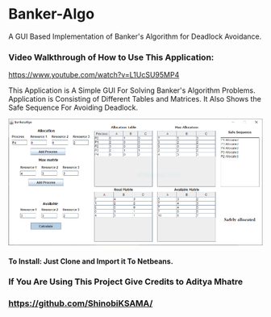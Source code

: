 # Banker-Algo
A GUI Based Implementation of Banker's Algorithm for Deadlock Avoidance.


### Video Walkthrough of How to Use This Application:
https://www.youtube.com/watch?v=L1UcSU95MP4


This Application is A Simple GUI For Solving Banker's Algorithm Problems.
Application is Consisting of Different Tables and Matrices. It Also Shows the Safe Sequence For Avoiding Deadlock.

![alt text](https://github.com/ShinobiKSAMA/Banker-Algo/blob/master/Screenshot.PNG)


#### To Install: Just Clone and Import it To Netbeans.


### If You Are Using This Project Give Credits to Aditya Mhatre
### https://github.com/ShinobiKSAMA/
